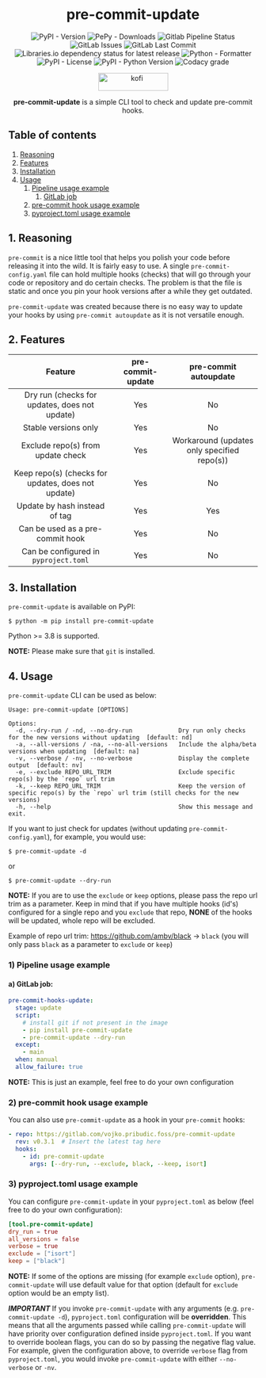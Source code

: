 <div align="center"><h1>pre-commit-update</h1>

![PyPI - Version](https://img.shields.io/pypi/v/pre-commit-update)
![PePy - Downloads](https://pepy.tech/badge/pre-commit-update)
![Gitlab Pipeline Status](https://img.shields.io/gitlab/pipeline-status/vojko.pribudic.foss%2Fpre-commit-update?branch=main&label=pipeline)
![GitLab Issues](https://img.shields.io/gitlab/issues/open/vojko.pribudic.foss%2Fpre-commit-update)
![GitLab Last Commit](https://img.shields.io/gitlab/last-commit/vojko.pribudic.foss%2Fpre-commit-update)
![Libraries.io dependency status for latest release](https://img.shields.io/librariesio/release/pypi/pre-commit-update)
![Python - Formatter](https://img.shields.io/badge/code%20style-black-black)
![PyPI - License](https://img.shields.io/pypi/l/pre-commit-update?color=%23333333)
![PyPI - Python Version](https://img.shields.io/pypi/pyversions/pre-commit-update)
![Codacy grade](https://img.shields.io/codacy/grade/e727532ea95341b18ffd963e77605c2b?logo=codacy)
</div>
<div align="center">
<a href="https://ko-fi.com/H2H8WN45E" target="_blank"><img alt="kofi" src="https://i.imgur.com/wdSRlJB.png" width="141" height="36"></a>

<strong>pre-commit-update</strong> is a simple CLI tool to check and update pre-commit hooks.
</div>

## Table of contents

1. [ Reasoning ](#1-reasoning)
2. [ Features ](#2-features)
3. [ Installation ](#3-installation)
4. [ Usage ](#4-usage)
    1. [ Pipeline usage example ](#1-pipeline-usage-example)
       1. [ GitLab job ](#a-gitlab-job)
    2. [ pre-commit hook usage example ](#2-pre-commit-hook-usage-example)
    3. [ pyproject.toml usage example ](#3-pyprojecttoml-usage-example)

## 1. Reasoning

`pre-commit` is a nice little tool that helps you polish your code before releasing it into the wild.
It is fairly easy to use. A single `pre-commit-config.yaml` file can hold multiple hooks (checks) that will go through
your code or repository and do certain checks. The problem is that the file is static and once you pin your hook versions
after a while they get outdated.

`pre-commit-update` was created because there is no easy way to update your hooks by using
`pre-commit autoupdate` as it is not versatile enough.


## 2. Features

|                      Feature                       | pre-commit-update |            pre-commit autoupdate            |
|:--------------------------------------------------:|:-----------------:|:-------------------------------------------:|
|   Dry run (checks for updates, does not update)    |        Yes        |                     No                      |
|                Stable versions only                |        Yes        |                     No                      |
|         Exclude repo(s) from update check          |        Yes        | Workaround (updates only specified repo(s)) |
| Keep repo(s) (checks for updates, does not update) |        Yes        |                     No                      |
|           Update by hash instead of tag            |        Yes        |                     Yes                     |
|          Can be used as a pre-commit hook          |        Yes        |                     No                      |
|       Can be configured in `pyproject.toml`        |        Yes        |                     No                      |


## 3. Installation

`pre-commit-update` is available on PyPI:
```console 
$ python -m pip install pre-commit-update
```
Python >= 3.8 is supported.

**NOTE:** Please make sure that `git` is installed.


## 4. Usage

`pre-commit-update` CLI can be used as below:

```console
Usage: pre-commit-update [OPTIONS]

Options:
  -d, --dry-run / -nd, --no-dry-run             Dry run only checks for the new versions without updating  [default: nd]
  -a, --all-versions / -na, --no-all-versions   Include the alpha/beta versions when updating  [default: na]
  -v, --verbose / -nv, --no-verbose             Display the complete output  [default: nv]
  -e, --exclude REPO_URL_TRIM                   Exclude specific repo(s) by the `repo` url trim
  -k, --keep REPO_URL_TRIM                      Keep the version of specific repo(s) by the `repo` url trim (still checks for the new versions)
  -h, --help                                    Show this message and exit.
```

If you want to just check for updates (without updating `pre-commit-config.yaml`), for example, you would use:
```console
$ pre-commit-update -d
```
or
```console
$ pre-commit-update --dry-run
```

**NOTE:** If you are to use the `exclude` or `keep` options, please pass the repo url trim as a parameter.
Keep in mind that if you have multiple hooks (id's) configured for a single repo and you `exclude` that repo,
**NONE** of the hooks will be updated, whole repo will be excluded.

Example of repo url trim: https://github.com/ambv/black -> `black` (you will only pass `black` as a parameter to
`exclude` or `keep`)

### 1) Pipeline usage example
#### a) GitLab job:

```yaml
pre-commit-hooks-update:
  stage: update
  script:
    # install git if not present in the image
    - pip install pre-commit-update
    - pre-commit-update --dry-run
  except:
    - main
  when: manual
  allow_failure: true
```

**NOTE:** This is just an example, feel free to do your own configuration

### 2) pre-commit hook usage example

You can also use `pre-commit-update` as a hook in your `pre-commit` hooks:

```yaml
- repo: https://gitlab.com/vojko.pribudic.foss/pre-commit-update
  rev: v0.3.1  # Insert the latest tag here
  hooks:
    - id: pre-commit-update
      args: [--dry-run, --exclude, black, --keep, isort]
```

### 3) pyproject.toml usage example

You can configure `pre-commit-update` in your `pyproject.toml` as below (feel free to do your own configuration):

```toml
[tool.pre-commit-update]
dry_run = true
all_versions = false
verbose = true
exclude = ["isort"]
keep = ["black"]
```

**NOTE:** If some of the options are missing (for example `exclude` option), `pre-commit-update`
will use default value for that option (default for `exclude` option would be an empty list).

***IMPORTANT*** If you invoke `pre-commit-update` with any arguments (e.g. `pre-commit-update -d`),
`pyproject.toml` configuration will be **overridden**. This means that all the arguments passed while
calling `pre-commit-update` will have priority over configuration defined inside `pyproject.toml`.
If you want to override boolean flags, you can do so by passing the negative flag value.
For example, given the configuration above, to override `verbose` flag from `pyproject.toml`, you
would invoke `pre-commit-update` with either `--no-verbose` or `-nv`.
